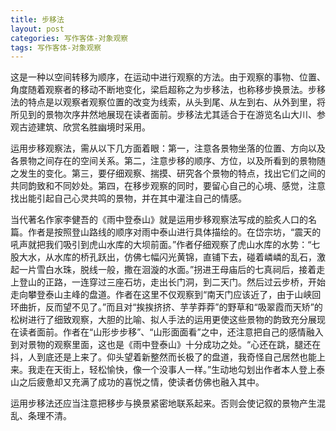 ```yaml
---
title: 步移法
layout: post
categories: 写作客体-对象观察
tags: 写作客体-对象观察
---
```


这是一种以空间转移为顺序，在运动中进行观察的方法。由于观察的事物、位置、角度随着观察者的移动不断地变化，梁启超称之为步移法，也称移步换景法。步移法的特点是以观察者观察位置的改变为线索，从头到尾、从左到右、从外到里，将所见到的景物次序井然地展现在读者面前。步移法尤其适合于在游览名山大川、参观古迹建筑、欣赏名胜幽境时采用。

运用步移观察法，需从以下几方面着眼：第一，注意各景物坐落的位置、方向以及各景物之间存在的空间关系。第二，注意步移的顺序、方位，以及所看到的景物随之发生的变化。第三，要仔细观察、揣摸、研究各个景物的特点，找出它们之间的共同韵致和不同妙处。第四，在移步观察的同时，要留心自己的心境、感觉，注意找出能引起自己心灵共鸣的景物，并在其中灌注自己的情感。

当代著名作家李健吾的《雨中登泰山》就是运用步移观察法写成的脍炙人口的名篇。作者是按照登山路线的顺序对雨中泰山进行具体描绘的。在岱宗坊，“震天的吼声就把我们吸引到虎山水库的大坝前面。”作者仔细观察了虎山水库的水势：“七股大水，从水库的桥孔跃出，仿佛七幅闪光黄锦，直铺下去，碰着嶙嶙的乱石，激起一片雪白水珠，脱线一般，撒在洄漩的水面。”拐进王母庙后的七真祠后，接着走上登山的正路，一连穿过三座石坊，走出长门洞，到二天门。然后过云步桥，开始走向攀登泰山主峰的盘道。作者在这里不仅观察到“南天门应该近了，由于山峡回环曲折，反而望不见了。”而且对“挨挨挤挤、芋芋莽莽”的野草和“吸翠霞而天矫”的松树进行了细致观察，大胆的比喻、拟人手法的运用更使这些景物的韵致充分展现在读者面前。作者在“山形步步移”、“山形面面看”之中，还注意把自己的感情融入到对景物的观察里面，这也是《雨中登泰山》十分成功之处。“心还在跳，腿还在抖，人到底还是上来了。仰头望着新整然而长极了的盘道，我奇怪自己居然也能上来。我走在天街上，轻松愉快，像一个没事人一样。”生动地勾划出作者本人登上泰山之后疲惫却又充满了成功的喜悦之情，使读者仿佛也融入其中。

运用步移法还应当注意把移步与换景紧密地联系起来。否则会使记叙的景物产生混乱、条理不清。 